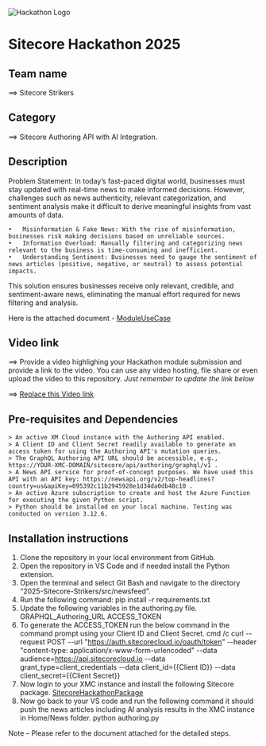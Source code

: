 ![Hackathon Logo](docs/images/hackathon.png?raw=true "Hackathon Logo")
# Sitecore Hackathon 2025

## Team name
⟹ Sitecore Strikers

## Category
⟹  Sitecore Authoring API with AI Integration.

## Description
 
Problem Statement:
In today’s fast-paced digital world, businesses must stay updated with real-time news to make informed decisions. However, challenges such as news authenticity, relevant categorization, and sentiment analysis make it difficult to derive meaningful insights from vast amounts of data.

    •	Misinformation & Fake News: With the rise of misinformation, businesses risk making decisions based on unreliable sources.
    •	Information Overload: Manually filtering and categorizing news relevant to the business is time-consuming and inefficient.
    •	Understanding Sentiment: Businesses need to gauge the sentiment of news articles (positive, negative, or neutral) to assess potential impacts.

This solution ensures businesses receive only relevant, credible, and sentiment-aware news, eliminating the manual effort required for news filtering and analysis.

Here is the attached document -
[ModuleUseCase](docs/Automating-News-Feed-Integration-into-Sitecore-XMC-with-AI.docx)

## Video link
⟹ Provide a video highlighing your Hackathon module submission and provide a link to the video. You can use any video hosting, file share or even upload the video to this repository. _Just remember to update the link below_

⟹ [Replace this Video link](#video-link)

## Pre-requisites and Dependencies

    > An active XM Cloud instance with the Authoring API enabled. 
    > A Client ID and Client Secret readily available to generate an access token for using the Authoring API's mutation queries. 
    > The GraphQL Authoring API URL should be accessible, e.g., https://YOUR-XMC-DOMAIN/sitecore/api/authoring/graphql/v1 . 
    > A News API service for proof-of-concept purposes. We have used this API with an API key: https://newsapi.org/v2/top-headlines?country=us&apiKey=095392c11b2945928e1d34da0db48c10 . 
    > An active Azure subscription to create and host the Azure Function for executing the given Python script. 
    > Python should be installed on your local machine. Testing was conducted on version 3.12.6.


## Installation instructions
1. Clone the repository in your local environment from GitHub.
2. Open the repository in VS Code and if needed install the Python extension. 
3. Open the terminal and select Git Bash and navigate to the directory “2025-Sitecore-Strikers/src/newsfeed”.
4. Run the following command:  pip install -r requirements.txt
5. Update the following variables in the authoring.py file.
    GRAPHQL_Authoring_URL
    ACCESS_TOKEN 
6. To generate the ACCESS_TOKEN run the below command in the command prompt using your Client ID and Client Secret.
    cmd /c curl --request POST --url "https://auth.sitecorecloud.io/oauth/token" --header "content-type: application/x-www-form-urlencoded" --data audience=https://api.sitecorecloud.io --data grant_type=client_credentials --data client_id={{Client ID}} --data client_secret={{Client Secret}}
7. Now login to your XMC instance and install the following Sitecore package.
    [SitecoreHackathonPackage](src/NewsFeed/SitecoreHackathonPackage2025.zip)
8. Now go back to your VS code and run the following command it should push the news articles including AI analysis results in the XMC instance in Home/News folder. 
    python authoring.py

Note – Please refer to the document attached for the detailed steps.
